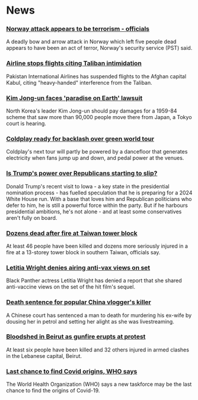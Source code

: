 # News
### [Norway attack appears to be terrorism - officials](https://www.bbc.com/news/world-europe-58910794)
A deadly bow and arrow attack in Norway which left five people dead appears to have been an act of terror, Norway's security service (PST) said. 
### [Airline stops flights citing Taliban intimidation](https://www.bbc.com/news/world-asia-58913855)
Pakistan International Airlines has suspended flights to the Afghan capital Kabul, citing "heavy-handed" interference from the Taliban.
### [Kim Jong-un faces 'paradise on Earth' lawsuit](https://www.bbc.com/news/world-asia-58911236)
North Korea's leader Kim Jong-un should pay damages for a 1959-84 scheme that saw more than 90,000 people move there from Japan, a Tokyo court is hearing.
### [Coldplay ready for backlash over green world tour](https://www.bbc.com/news/entertainment-arts-58898766)
Coldplay's next tour will partly be powered by a dancefloor that generates electricity when fans jump up and down, and pedal power at the venues.
### [Is Trump's power over Republicans starting to slip?](https://www.bbc.com/news/world-us-canada-58904507)
Donald Trump's recent visit to Iowa - a key state in the presidential nomination process - has fuelled speculation that he is preparing for a 2024 White House run. With a base that loves him and Republican politicians who defer to him, he is still a powerful force within the party. But if he harbours presidential ambitions, he's not alone - and at least some conservatives aren't fully on board.
### [Dozens dead after fire at Taiwan tower block](https://www.bbc.com/news/world-asia-58887760)
At least 46 people have been killed and dozens more seriously injured in a fire at a 13-storey tower block in southern Taiwan, officials say.
### [Letitia Wright denies airing anti-vax views on set](https://www.bbc.com/news/entertainment-arts-58911699)
Black Panther actress Letitia Wright has denied a report that she shared anti-vaccine views on the set of the hit film's sequel.
### [Death sentence for popular China vlogger's killer](https://www.bbc.com/news/world-asia-china-58912991)
A Chinese court has sentenced a man to death for murdering his ex-wife by dousing her in petrol and setting her alight as she was livestreaming.
### [Bloodshed in Beirut as gunfire erupts at protest](https://www.bbc.com/news/world-middle-east-58901611)
At least six people have been killed and 32 others injured in armed clashes in the Lebanese capital, Beirut.
### [Last chance to find Covid origins, WHO says](https://www.bbc.com/news/health-58905945)
The World Health Organization (WHO) says a new taskforce may be the last chance to find the origins of Covid-19.
